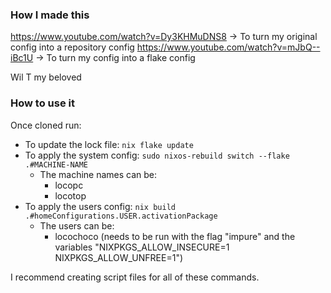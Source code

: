 ### How I made this

https://www.youtube.com/watch?v=Dy3KHMuDNS8 -> To turn my original config into a repository config
https://www.youtube.com/watch?v=mJbQ--iBc1U -> To turn my config into a flake config

Wil T my beloved

### How to use it

Once cloned run:

- To update the lock file: `nix flake update`
- To apply the system config: `sudo nixos-rebuild switch --flake .#MACHINE-NAME`
    - The machine names can be:
        - locopc
        - locotop
- To apply the users config: `nix build .#homeConfigurations.USER.activationPackage`
    - The users can be:
        - locochoco (needs to be run with the flag "impure" and the variables "NIXPKGS_ALLOW_INSECURE=1 NIXPKGS_ALLOW_UNFREE=1")

I recommend creating script files for all of these commands.
